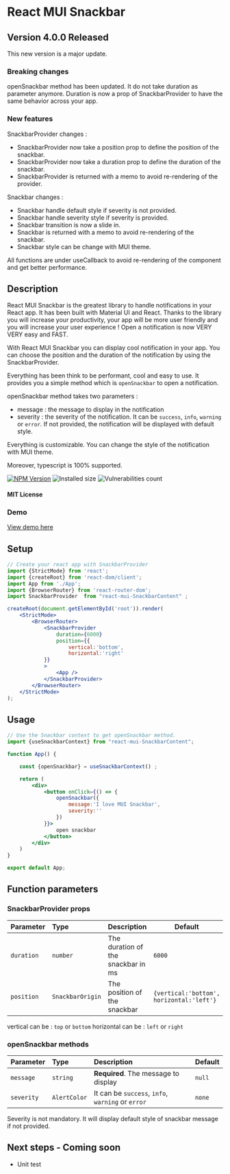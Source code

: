 # React MUI Snackbar

## Version 4.0.0 Released
This new version is a major update.

### Breaking changes
openSnackbar method has been updated. It do not take duration as parameter anymore.
Duration is now a prop of SnackbarProvider to have the same behavior across your app.

### New features
SnackbarProvider changes :
- SnackbarProvider now take a position prop to define the position of the snackbar.
- SnackbarProvider now take a duration prop to define the duration of the snackbar.
- SnackbarProvider is returned with a memo to avoid re-rendering of the provider.


Snackbar changes :
- Snackbar handle default style if severity is not provided.
- Snackbar handle severity style if severity is provided.
- Snackbar transition is now a slide in.
- Snackbar is returned with a memo to avoid re-rendering of the snackbar.
- Snackbar style can be change with MUI theme.

All functions are under useCallback to avoid re-rendering of the component and get better performance.

## Description

React MUI Snackbar is the greatest library to handle notifications in your React app. It has been built with Material UI and React.
Thanks to the library you will increase your productivity, your app will be more user friendly and you will increase your user experience !
Open a notification is now VERY VERY easy and FAST.

With React MUI Snackbar you can display cool notification in your app. 
You can choose the position and the duration of the notification by using the SnackbarProvider.

Everything has been think to be performant, cool and easy to use.
It provides you a simple method which is `openSnackbar` to open a notification.

openSnackbar method takes two parameters :
- message : the message to display in the notification
- severity : the severity of the notification. It can be `success`, `info`, `warning` or `error`. If not provided, the notification will be displayed with default style.

Everything is customizable. You can change the style of the notification with MUI theme.

Moreover, typescript is 100% supported.


[![NPM Version](https://badgen.net/npm/v/react-mui-snackbar)](https://www.npmjs.com/package/react-mui-snackbar)
![Installed size](https://badgen.net/packagephobia/install/react-mui-snackbar)
![Vulnerabilities count](https://badgen.net/snyk/Alexandrebdry/react-mui-snackbar/)

#### MIT License

### Demo
[View demo here]( https://alexandrebdry.vercel.app/react-mui-snackbar)

## Setup 

```jsx
// Create your react app with SnackbarProvider
import {StrictMode} from 'react';
import {createRoot} from 'react-dom/client';
import App from './App';
import {BrowserRouter} from 'react-router-dom';
import SnackbarProvider  from "react-mui-SnackbarContent" ;

createRoot(document.getElementById('root')).render(
    <StrictMode>
        <BrowserRouter>
            <SnackbarProvider
                duration={6000}
                position={{
                    vertical:'bottom', 
                    horizontal:'right'
            }}
            >
                <App />
            </SnackbarProvider>
        </BrowserRouter>
    </StrictMode>
);

```

## Usage

```jsx
// Use the Snackbar context to get openSnackbar method.
import {useSnackbarContext} from "react-mui-SnackbarContent";

function App() {

    const {openSnackbar} = useSnackbarContext() ;

    return (
        <div>
            <button onClick={() => {
                openSnackbar({
                    message:'I love MUI Snackbar',
                    severity:''
                })
            }}>
                open snackbar
            </button>
        </div>
    )
}

export default App;
```

## Function parameters

### SnackbarProvider props
| Parameter | Type     |  Description  | Default                                  |
| :-------- | :------- | :-------------------------------- |------------------------------------------|
| `duration`      | `number` | The duration of the snackbar in ms | `6000`                                   |
| `position` | `SnackbarOrigin` | The position of the snackbar | `{vertical:'bottom', horizontal:'left'}` |

vertical can be : `top` or `bottom`
horizontal can be : `left` or `right`

### openSnackbar methods
| Parameter | Type     |  Description  | Default |
| :-------- | :------- | :-------------------------------- |---------|
| `message`      | `string` | **Required**. The message to display | `null`  |
| `severity` | `AlertColor` | It can be `success`, `info`, `warning` or `error` | `none`  |

Severity is not mandatory. It will display default style of snackbar message if not provided.


## Next steps  - Coming soon

- Unit test


